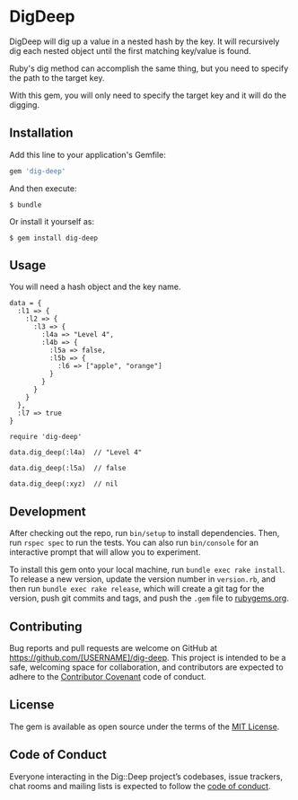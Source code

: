 # DigDeep

DigDeep will dig up a value in a nested hash by the key. It will recursively dig each nested object until the first matching key/value is found.

Ruby's dig method can accomplish the same thing, but you need to specify the path to the target key.

With this gem, you will only need to specify the target key and it will do the digging.

## Installation

Add this line to your application's Gemfile:

```ruby
gem 'dig-deep'
```

And then execute:

    $ bundle

Or install it yourself as:

    $ gem install dig-deep

## Usage
You will need a hash object and the key name.

```
data = {
  :l1 => {
    :l2 => {
      :l3 => {
        :l4a => "Level 4",
        :l4b => {
          :l5a => false,
          :l5b => {
            :l6 => ["apple", "orange"]
          }
        } 
      }
    }
  },
  :l7 => true
}
```

```
require 'dig-deep'

data.dig_deep(:l4a)  // "Level 4"

data.dig_deep(:l5a)  // false

data.dig_deep(:xyz)  // nil
```

## Development

After checking out the repo, run `bin/setup` to install dependencies. Then, run `rspec spec` to run the tests. You can also run `bin/console` for an interactive prompt that will allow you to experiment.

To install this gem onto your local machine, run `bundle exec rake install`. To release a new version, update the version number in `version.rb`, and then run `bundle exec rake release`, which will create a git tag for the version, push git commits and tags, and push the `.gem` file to [rubygems.org](https://rubygems.org).

## Contributing

Bug reports and pull requests are welcome on GitHub at https://github.com/[USERNAME]/dig-deep. This project is intended to be a safe, welcoming space for collaboration, and contributors are expected to adhere to the [Contributor Covenant](http://contributor-covenant.org) code of conduct.

## License

The gem is available as open source under the terms of the [MIT License](https://opensource.org/licenses/MIT).

## Code of Conduct

Everyone interacting in the Dig::Deep project’s codebases, issue trackers, chat rooms and mailing lists is expected to follow the [code of conduct](https://github.com/[USERNAME]/dig-deep/blob/master/CODE_OF_CONDUCT.md).
